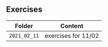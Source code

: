 ## Exercises

| Folder       |       Content       |
| ------------ | :-----------------: |
| `2021_02_11` | exercises for 11/02 |
